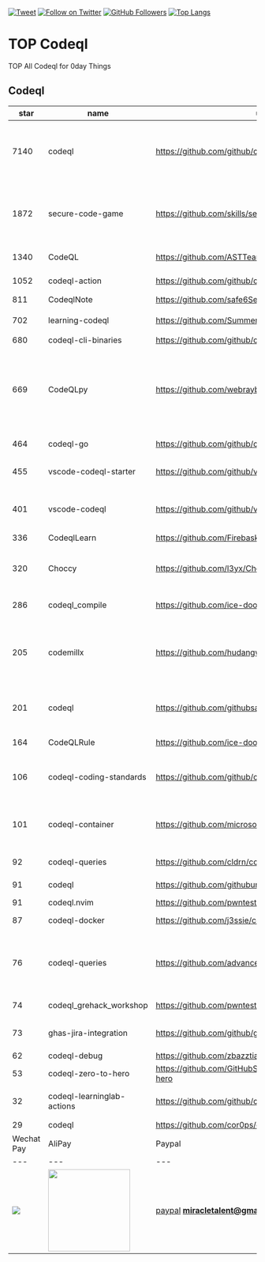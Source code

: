 [![Tweet](https://img.shields.io/twitter/url/http/Hktalent3135773.svg?style=social)](https://twitter.com/intent/follow?screen_name=Hktalent3135773) [![Follow on Twitter](https://img.shields.io/twitter/follow/Hktalent3135773.svg?style=social&label=Follow)](https://twitter.com/intent/follow?screen_name=Hktalent3135773) [![GitHub Followers](https://img.shields.io/github/followers/hktalent.svg?style=social&label=Follow)](https://github.com/hktalent/)
[![Top Langs](https://profile-counter.glitch.me/hktalent/count.svg)](https://51pwn.com)
<!-- header -->
# TOP Codeql
TOP All Codeql for 0day  Things
## Codeql
|star|name|url|des|
|---|---|---|---|
|7140|codeql|https://github.com/github/codeql|CodeQL: the libraries and queries that power security researchers around the world, as well as code scanning in GitHub Advanced Security|
|1872|secure-code-game|https://github.com/skills/secure-code-game|A GitHub Security Lab initiative, providing an in-repo learning experience, where learners secure intentionally vulnerable code.|
|1340|CodeQL|https://github.com/ASTTeam/CodeQL|《深入理解CodeQL》Finding vulnerabilities with CodeQL.|
|1052|codeql-action|https://github.com/github/codeql-action|Actions for running CodeQL analysis|
|811|CodeqlNote|https://github.com/safe6Sec/CodeqlNote|Codeql学习笔记|
|702|learning-codeql|https://github.com/SummerSec/learning-codeql|CodeQL Java 全网最全的中文学习资料|
|680|codeql-cli-binaries|https://github.com/github/codeql-cli-binaries|Binaries for the CodeQL CLI|
|669|CodeQLpy|https://github.com/webraybtl/CodeQLpy|CodeQLpy是一款基于CodeQL实现的半自动化代码审计工具，目前仅支持java语言。实现从源码反编译，数据库生成，脆弱性发现的全过程，可以辅助代码审计人员快速定位源码可能存在的漏洞。|
|464|codeql-go|https://github.com/github/codeql-go|The CodeQL extractor and libraries for Go.|
|455|vscode-codeql-starter|https://github.com/github/vscode-codeql-starter|Starter workspace to use with the CodeQL extension for Visual Studio Code.|
|401|vscode-codeql|https://github.com/github/vscode-codeql|An extension for Visual Studio Code that adds rich language support for CodeQL|
|336|CodeqlLearn|https://github.com/Firebasky/CodeqlLearn|记录学习codeql的过程|
|320|Choccy|https://github.com/l3yx/Choccy|GitHub项目监控 && CodeQL自动扫描   (GitHub project monitoring && CodeQL automatic analysis)|
|286|codeql_compile|https://github.com/ice-doom/codeql_compile|自动反编译闭源应用，创建codeql数据库|
|205|codemillx|https://github.com/hudangwei/codemillx|codemillx is a tool for CodeQL, extract the comments in the code and generate codeql module. 强化Go开源项目安全检测(内含开源项目漏洞挖掘方法)|
|201|codeql|https://github.com/githubsatelliteworkshops/codeql|GitHub Satellite 2020 workshops on finding security vulnerabilities with CodeQL for Java/JavaScript.|
|164|CodeQLRule|https://github.com/ice-doom/CodeQLRule|个人使用CodeQL编写的一些规则|
|106|codeql-coding-standards|https://github.com/github/codeql-coding-standards|This repository contains CodeQL queries and libraries which support various Coding Standards.|
|101|codeql-container|https://github.com/microsoft/codeql-container|Prepackaged and precompiled github codeql container for rapid analysis, deployment and development.|
|92|codeql-queries|https://github.com/cldrn/codeql-queries|My CodeQL queries collection|
|91|codeql|https://github.com/githubuniverseworkshops/codeql|CodeQL workshops for GitHub Universe|
|91|codeql.nvim|https://github.com/pwntester/codeql.nvim|CodeQL plugin for Neovim|
|87|codeql-docker|https://github.com/j3ssie/codeql-docker|Ready to use docker image for CodeQL|
|76|codeql-queries|https://github.com/advanced-security/codeql-queries|[Deprecated] GitHub's Field Team's CodeQL Custom Queries, Suites, and Configurations. See GitHubSecurityLab/CodeQL-Community-Packs instead|
|74|codeql_grehack_workshop|https://github.com/pwntester/codeql_grehack_workshop|GreHack 2021 CodeQL for Java workshop|
|73|ghas-jira-integration|https://github.com/github/ghas-jira-integration|Synchronize GitHub Code Scanning alerts to Jira issues|
|62|codeql-debug|https://github.com/zbazztian/codeql-debug||
|53|codeql-zero-to-hero|https://github.com/GitHubSecurityLab/codeql-zero-to-hero|CodeQL zero to hero blog post series challenges|
|32|codeql-learninglab-actions|https://github.com/github/codeql-learninglab-actions|Actions and Images for use in Learning Lab courses for CodeQL|
|29|codeql|https://github.com/cor0ps/codeql|收集规则|# Donation
| Wechat Pay | AliPay | Paypal | BTC Pay |BCH Pay |
| --- | --- | --- | --- | --- |
|<img src=https://raw.githubusercontent.com/hktalent/myhktools/main/md/wc.png>|<img width=166 src=https://raw.githubusercontent.com/hktalent/myhktools/main/md/zfb.png>|[paypal](https://www.paypal.me/pwned2019) **miracletalent@gmail.com**|<img width=166 src=https://raw.githubusercontent.com/hktalent/myhktools/main/md/BTC.png>|<img width=166 src=https://raw.githubusercontent.com/hktalent/myhktools/main/md/BCH.jpg>|

